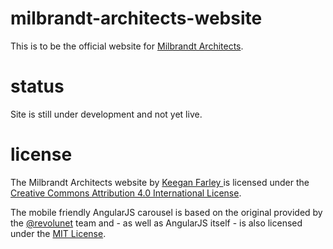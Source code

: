 # milbrandt-architects-website
This is to be the official website for [Milbrandt Architects](http://www.milbrandtarch.com/).

# status
Site is still under development and not yet live.

# license
<span
    xmlns:dct="http://purl.org/dc/terms/"
    property="dct:title">
        The Milbrandt Architects website
</span>
by <a
    xmlns:cc="http://creativecommons.org/ns#"
    href="https://github.com/Keegomyneego/"
    property="cc:attributionName"
    rel="cc:attributionURL">
        Keegan Farley
    </a>
is licensed under the [Creative Commons Attribution 4.0 International License](http://creativecommons.org/licenses/by/4.0/).

The mobile friendly AngularJS carousel is based on the original provided by the [@revolunet](http://twitter.com/revolunet) team and - as well as AngularJS itself - is also licensed under the [MIT License](http://revolunet.mit-license.org/).
